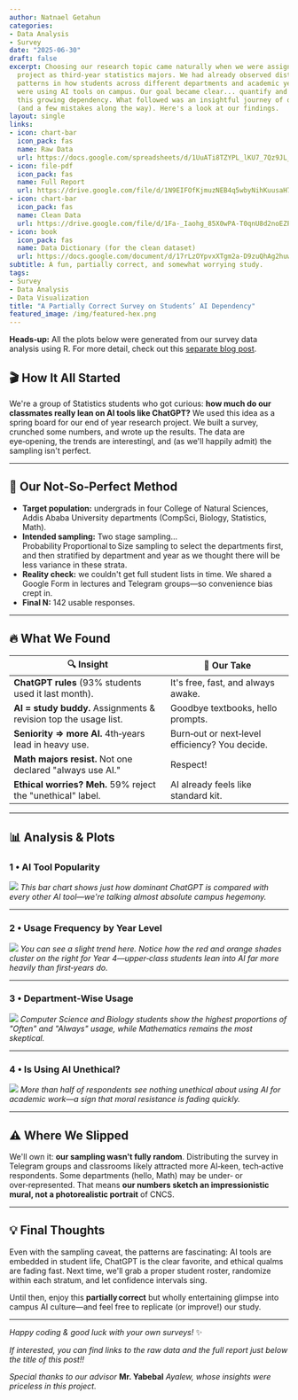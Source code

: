 ```yaml
---
author: Natnael Getahun
categories:
- Data Analysis
- Survey
date: "2025-06-30"
draft: false
excerpt: Choosing our research topic came naturally when we were assigned our
  project as third-year statistics majors. We had already observed distinct
  patterns in how students across different departments and academic years were
  were using AI tools on campus. Our goal became clear... quantify and visualize
  this growing dependency. What followed was an insightful journey of dicovery
  (and a few mistakes along the way). Here's a look at our findings.
layout: single
links:
- icon: chart-bar
  icon_pack: fas
  name: Raw Data
  url: https://docs.google.com/spreadsheets/d/1UuATi8TZYPL_lKU7_7Qz9JL_38hK2wbLB7RkPMFdqgo/edit?usp=sharing
- icon: file-pdf
  icon_pack: fas
  name: Full Report
  url: https://drive.google.com/file/d/1N9EIFOfKjmuzNEB4q5wbyNihKuusaH7s/view?usp=sharing
- icon: chart-bar
  icon_pack: fas
  name: Clean Data
  url: https://drive.google.com/file/d/1Fa-_Iaohg_85X0wPA-T0qnU8d2noEZPv/view?usp=sharing
- icon: book
  icon_pack: fas
  name: Data Dictionary (for the clean dataset)
  url: https://docs.google.com/document/d/17rLzOYpvxXTgm2a-D9zuQhAg2huwZR9A/edit?usp=sharing&ouid=111761609258218317244&rtpof=true&sd=true
subtitle: A fun, partially correct, and somewhat worrying study.
tags:
- Survey
- Data Analysis
- Data Visualization
title: "A Partially Correct Survey on Students’ AI Dependency"
featured_image: /img/featured-hex.png
---
```


**Heads‑up:** All the plots below were generated from our survey data analysis using R. For more detail, check out this [separate blog post](/blog/r_ai_survey).

## 🎬 How It All Started  

We're a group of Statistics students who got curious: **how much do our classmates really lean on AI tools like ChatGPT?** We used this idea as a spring board for our end of year research project.
We built a survey, crunched some numbers, and wrote up the results. The data are eye‑opening, the trends are interestingl, and (as we'll happily admit) the sampling isn't perfect.

---

## 🧪 Our Not‑So‑Perfect Method  

- **Target population:** undergrads in four College of Natural Sciences, Addis Ababa University departments (CompSci, Biology, Statistics, Math).  
- **Intended sampling:** Two stage sampling... Probability Proportional to Size sampling to select the departments first, and then stratified by department and year as we thought there will be less variance in these strata.  
- **Reality check:** we couldn't get full student lists in time. We shared a Google Form in lectures and Telegram groups—so convenience bias crept in.  
- **Final N:** 142 usable responses.

---

## 🔥 What We Found  

| 🔍 Insight | 💭 Our Take |
|-----------|------------|
| **ChatGPT rules** (93% students used it last month). | It's free, fast, and always awake. |
| **AI = study buddy.** Assignments & revision top the usage list. | Goodbye textbooks, hello prompts. |
| **Seniority ⇒ more AI.** 4th‑years lead in heavy use. | Burn‑out or next‑level efficiency? You decide. |
| **Math majors resist.** Not one declared "always use AI." | Respect! |
| **Ethical worries? Meh.** 59% reject the "unethical" label. | AI already feels like standard kit. |

---

## 📊 Analysis & Plots  

### 1 • AI Tool Popularity  

![](usage.PNG)
*This bar chart shows just how dominant ChatGPT is compared with every other AI tool—we're talking almost absolute campus hegemony.*

---

### 2 • Usage Frequency by Year Level  

![](frequency_year.PNG)
*You can see a slight trend here. Notice how the red and orange shades cluster on the right for Year 4—upper‑class students lean into AI far more heavily than first‑years do.*

---

### 3 • Department‑Wise Usage  

![](frequency_department.PNG)
*Computer Science and Biology students show the highest proportions of "Often" and "Always" usage, while Mathematics remains the most skeptical.*

---

### 4 • Is Using AI Unethical?  

![](ethics.PNG)
*More than half of respondents see nothing unethical about using AI for academic work—a sign that moral resistance is fading quickly.*

---

## ⚠️ Where We Slipped  

We'll own it: **our sampling wasn't fully random**. Distributing the survey in Telegram groups and classrooms likely attracted more AI‑keen, tech‑active respondents. Some departments (hello, Math) may be under‑ or over‑represented. That means **our numbers sketch an impressionistic mural, not a photorealistic portrait** of CNCS.

---

## 💡 Final Thoughts  

Even with the sampling caveat, the patterns are fascinating: AI tools are embedded in student life, ChatGPT is the clear favorite, and ethical qualms are fading fast. Next time, we'll grab a proper student roster, randomize within each stratum, and let confidence intervals sing.

Until then, enjoy this **partially correct** but wholly entertaining glimpse into campus AI culture—and feel free to replicate (or improve!) our study.

---

*Happy coding & good luck with your own surveys!* ✨

*If interested, you can find links to the raw data and the full report just below the title of this post!!*

*Special thanks to our advisor* **Mr. Yabebal** *Ayalew, whose insights were priceless in this project.*
